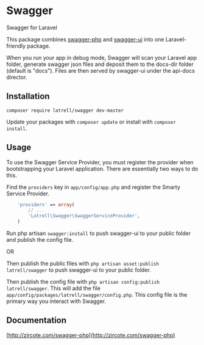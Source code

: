 Swagger
======

Swagger for Laravel

This package combines [swagger-php](https://github.com/zircote/swagger-php) and [swagger-ui](https://github.com/wordnik/swagger-ui) into one Laravel-friendly package.

When you run your app in debug mode, Swagger will scan your Laravel app folder,
generate swagger json files and deposit them to the docs-dir folder (default is "docs").
Files are then served by swagger-ui under the api-docs director.

## Installation

```
composer require latrell/swagger dev-master
```

Update your packages with ```composer update``` or install with ```composer install```.


## Usage

To use the Swagger Service Provider, you must register the provider when bootstrapping your Laravel application.
There are essentially two ways to do this.

Find the `providers` key in `app/config/app.php` and register the Smarty Service Provider.

```php
    'providers' => array(
        // ...
        'Latrell\Swagger\SwaggerServiceProvider',
    )
```

Run php artisan `swagger:install` to push swagger-ui to your public folder and publish the config file.

OR

Then publish the public files with `php artisan asset:publish latrell/swagger` to push swagger-ui to your public folder.

Then publish the config file with `php artisan config:publish latrell/swagger`. This will add the file `app/config/packages/latrell/swagger/config.php`.
This config file is the primary way you interact with Swagger.

## Documentation

[http://zircote.com/swagger-php](http://zircote.com/swagger-php)
